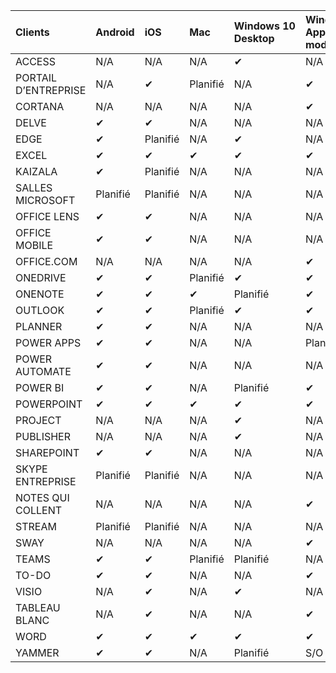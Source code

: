 <!-- This file is generated automatically. Changes made to this file will be overwritten.-->
|Clients|Android|iOS|Mac|Windows 10<br>Desktop|Windows 10<br>Applications modernes|
|:-|:-|:-|:-|:-|:-|
|ACCESS|N/A|N/A|N/A|✔|N/A|
|PORTAIL D’ENTREPRISE|N/A|✔|Planifié|N/A|✔|
|CORTANA|N/A|N/A|N/A|N/A|✔|
|DELVE|✔|✔|N/A|N/A|N/A|
|EDGE|✔|Planifié|N/A|✔|N/A|
|EXCEL|✔|✔|✔|✔|✔|
|KAIZALA|✔|Planifié|N/A|N/A|N/A|
|SALLES MICROSOFT|Planifié|Planifié|N/A|N/A|N/A|
|OFFICE LENS|✔|✔|N/A|N/A|N/A|
|OFFICE MOBILE|✔|✔|N/A|N/A|N/A|
|OFFICE.COM|N/A|N/A|N/A|N/A|✔|
|ONEDRIVE|✔|✔|Planifié|✔|✔|
|ONENOTE|✔|✔|✔|Planifié|✔|
|OUTLOOK|✔|✔|Planifié|✔|✔|
|PLANNER|✔|✔|N/A|N/A|N/A|
|POWER APPS|✔|✔|N/A|N/A|Planifié|
|POWER AUTOMATE|✔|✔|N/A|N/A|N/A|
|POWER BI|✔|✔|N/A|Planifié|✔|
|POWERPOINT|✔|✔|✔|✔|✔|
|PROJECT|N/A|N/A|N/A|✔|N/A|
|PUBLISHER|N/A|N/A|N/A|✔|N/A|
|SHAREPOINT|✔|✔|N/A|N/A|N/A|
|SKYPE ENTREPRISE|Planifié|Planifié|N/A|N/A|N/A|
|NOTES QUI COLLENT|N/A|N/A|N/A|N/A|✔|
|STREAM|Planifié|Planifié|N/A|N/A|N/A|
|SWAY|N/A|N/A|N/A|N/A|✔|
|TEAMS|✔|✔|Planifié|Planifié|N/A|
|TO-DO|✔|✔|N/A|N/A|✔|
|VISIO|N/A|✔|N/A|✔|N/A|
|TABLEAU BLANC|N/A|✔|N/A|N/A|✔|
|WORD|✔|✔|✔|✔|✔|
|YAMMER|✔|✔|N/A|Planifié|S/O|

